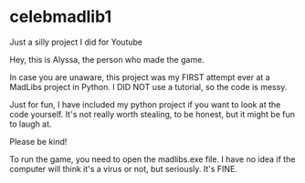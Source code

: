 # celebmadlib1
Just a silly project I did for Youtube

Hey, this is Alyssa, the person who made the game. 

In case you are unaware, this project was my FIRST attempt ever at a MadLibs project in Python.
I DID NOT use a tutorial, so the code is messy. 

Just for fun, I have included my python project if you want to look at the code yourself. 
It's not really worth stealing, to be honest, but it might be fun to laugh at. 

Please be kind! 

To run the game, you need to open the madlibs.exe file. I have no idea if the computer will think it's a virus or not, but seriously. It's FINE.
